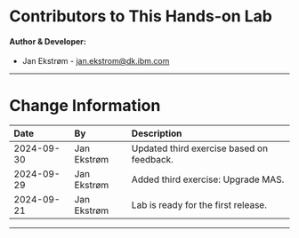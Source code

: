 
# Contributors to This Hands-on Lab

#### Author & Developer:

- Jan Ekstrøm - <jan.ekstrom@dk.ibm.com>

---

# Change Information

|Date      |By             | Description                                           |
|:---------|:--------------|:------------------------------------------------------|
|2024-09-30|Jan Ekstrøm    |Updated third exercise based on feedback.              |
|2024-09-29|Jan Ekstrøm    |Added third exercise: Upgrade MAS.                     |
|2024-09-21|Jan Ekstrøm    |Lab is ready for the first release.                    |


---
